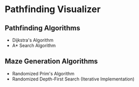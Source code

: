 Pathfinding Visualizer
=======================

Pathfinding Algorithms
-------------------------
- Dijkstra's Algorithm
- A* Search Algorithm


Maze Generation Algorithms
-----------------------------
- Randomized Prim's Algorithm
- Randomized Depth-First Search (Iterative Implementation)
